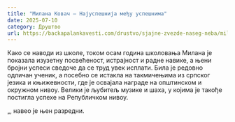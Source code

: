 ```yaml
---
title: "Милана Ковач – Најуспешнија међу успешнима"
date: 2025-07-10
category: Друштво
url: https://backapalankavesti.com/drustvo/sjajne-zvezde-naseg-neba/milana-kovac-najuspesnija-medju-uspesnima/
---
```


Како се наводи из школе, током осам година школовања Милана је показала изузетну посвећеност, истрајност и радне навике, а њени бројни успеси сведоче да се труд увек исплати. Била је редовно одличан ученик, а посебно се истакла на такмичењима из српског језика и књижевности, где је освајала награде на општинском и окружном нивоу. Велики је љубитељ музике и шаха, у којима је такође постигла успехе на Републичком нивоу.

„, навео је њен разредни.
